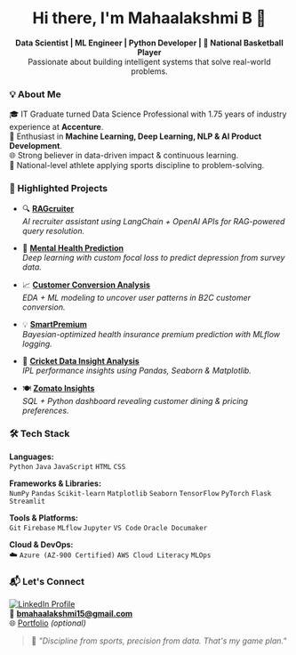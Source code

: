 <h1 align="center">Hi there, I'm Mahaalakshmi B 👋</h1>

<p align="center">
  <strong>Data Scientist | ML Engineer | Python Developer | 🏀 National Basketball Player</strong><br>
  Passionate about building intelligent systems that solve real-world problems.
</p>



### 💡 About Me

🎓 IT Graduate turned Data Science Professional with 1.75 years of industry experience at **Accenture**.  
🧠 Enthusiast in **Machine Learning, Deep Learning, NLP & AI Product Development**.  
🌐 Strong believer in data-driven impact & continuous learning.  
🏀 National-level athlete applying sports discipline to problem-solving.



### 🚀 Highlighted Projects

- 🔍 **[RAGcruiter](https://github.com/Mahaa-Lakshmi/RAGcruiter)**  
  *AI recruiter assistant using LangChain + OpenAI APIs for RAG-powered query resolution.*

- 🧠 **[Mental Health Prediction](https://github.com/Mahaa-Lakshmi/Mental_Health_Prediction)**  
  *Deep learning with custom focal loss to predict depression from survey data.*

- 📈 **[Customer Conversion Analysis](https://github.com/Mahaa-Lakshmi/Customer_Conversion_Analysis)**  
  *EDA + ML modeling to uncover user patterns in B2C customer conversion.*

- 💡 **[SmartPremium](https://github.com/Mahaa-Lakshmi/SmartPremium)**  
  *Bayesian-optimized health insurance premium prediction with MLflow logging.*

- 🏏 **[Cricket Data Insight Analysis](https://github.com/Mahaa-Lakshmi/Cricket-Data-Insight-Analysis)**  
  *IPL performance insights using Pandas, Seaborn & Matplotlib.*

- 🍽️ **[Zomato Insights](https://github.com/Mahaa-Lakshmi/zomato_insights)**  
  *SQL + Python dashboard revealing customer dining & pricing preferences.*



### 🛠️ Tech Stack

**Languages:**  
`Python` `Java` `JavaScript` `HTML` `CSS`

**Frameworks & Libraries:**  
`NumPy` `Pandas` `Scikit-learn` `Matplotlib` `Seaborn` `TensorFlow` `PyTorch` `Flask` `Streamlit`

**Tools & Platforms:**  
`Git` `Firebase` `MLflow` `Jupyter` `VS Code` `Oracle Documaker`

**Cloud & DevOps:**  
☁️ `Azure (AZ-900 Certified)` `AWS Cloud Literacy` `MLOps`



### 📬 Let's Connect

[![LinkedIn Profile](https://img.shields.io/badge/-LinkedIn-blue?logo=linkedin&style=flat-square)](https://www.linkedin.com/in/mahaalakshmi-sankar-452654193)  
📧 **bmahaalakshmi15@gmail.com**  
🌐 [Portfolio](https://mahaa-lakshmi.github.io/personal_Portfolio/) *(optional)*



> 🏀 *"Discipline from sports, precision from data. That's my game plan."*
